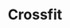---
id: 1
image: './01.jpg'
name: "Bfit studio"
title: "Crossfit"
category: "Boks, plates, fitness"
price: "200"
capasity: "100"
square_meters: "180"
content: ""
categories: ["Meditasyon", "Plates", "Fitness"]
location: "İstanbul, Beşiktaş"
star: 5
---